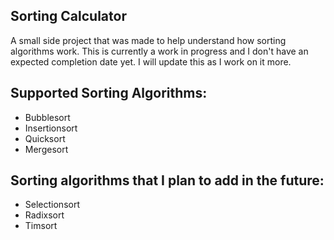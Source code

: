 ## Sorting Calculator
A small side project that was made to help understand how sorting algorithms work. This is currently a work in progress and I don't have an expected completion date yet. I will update this as I work on it more.

## Supported Sorting Algorithms:
- Bubblesort
- Insertionsort
- Quicksort
- Mergesort

## Sorting algorithms that I plan to add in the future:
- Selectionsort
- Radixsort
- Timsort
